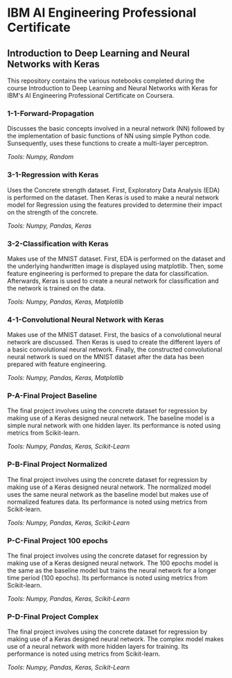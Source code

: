 # IBM AI Engineering Professional Certificate
## Introduction to Deep Learning and Neural Networks with Keras

This repository contains the various notebooks completed during the course Introduction to Deep Learning and Neural Networks with Keras for IBM's AI Engineering Professional Certificate on Coursera.

### 1-1-Forward-Propagation

Discusses the basic concepts involved in a neural network (NN) followed by the implementation of basic functions of NN using simple Python code. Sunsequently, uses these functions to create a multi-layer perceptron.

*Tools: Numpy, Random*

### 3-1-Regression with Keras

Uses the Concrete strength dataset. First, Exploratory Data Analysis (EDA) is performed on the dataset. Then Keras is used to make a neural network model for Regression using the features provided to determine their impact on the strength of the concrete.

*Tools: Numpy, Pandas, Keras*

### 3-2-Classification with Keras

Makes use of the MNIST dataset. First, EDA is performed on the dataset and the underlying handwritten image is displayed using matplotlib. Then, some feature engineering is performed to prepare the data for classification. Afterwards, Keras is used to create a neural network for classification and the network is trained on the data.

*Tools: Numpy, Pandas, Keras, Matplotlib*

### 4-1-Convolutional Neural Network with Keras

Makes use of the MNIST dataset. First, the basics of a convolutional neural network are discussed. Then Keras is used to create the different layers of a basic convolutional neural network. Finally, the constructed convolutional neural network is sued on the MNIST dataset after the data has been prepared with feature engineering.

*Tools: Numpy, Pandas, Keras, Matplotlib*

### P-A-Final Project Baseline

The final project involves using the concrete dataset for regression by making use of a Keras designed neural network. The baseline model is a simple nural network with one hidden layer. Its performance is noted using metrics from Scikit-learn.

*Tools: Numpy, Pandas, Keras, Scikit-Learn*

### P-B-Final Project Normalized

The final project involves using the concrete dataset for regression by making use of a Keras designed neural network. The normalized model uses the same neural network as the baseline model but makes use of normalized features data. Its performance is noted using metrics from Scikit-learn.

*Tools: Numpy, Pandas, Keras, Scikit-Learn*

### P-C-Final Project 100 epochs

The final project involves using the concrete dataset for regression by making use of a Keras designed neural network. The 100 epochs model is the same as the baseline model but trains the neural network for a longer time period (100 epochs). Its performance is noted using metrics from Scikit-learn.

*Tools: Numpy, Pandas, Keras, Scikit-Learn*

### P-D-Final Project Complex

The final project involves using the concrete dataset for regression by making use of a Keras designed neural network. The complex model makes use of a neural network with more hidden layers for training. Its performance is noted using metrics from Scikit-learn.

*Tools: Numpy, Pandas, Keras, Scikit-Learn*
